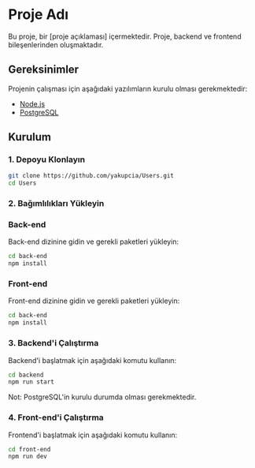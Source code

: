 # Proje Adı

Bu proje, bir [proje açıklaması] içermektedir. Proje, backend ve frontend bileşenlerinden oluşmaktadır.

## Gereksinimler

Projenin çalışması için aşağıdaki yazılımların kurulu olması gerekmektedir:

- [Node.js](https://nodejs.org/en/) 
- [PostgreSQL](https://www.postgresql.org/download/)

## Kurulum

### 1. Depoyu Klonlayın

```bash
git clone https://github.com/yakupcia/Users.git
cd Users
```
### 2. Bağımlılıkları Yükleyin

### Back-end

Back-end dizinine gidin ve gerekli paketleri yükleyin:

```bash
cd back-end
npm install
```

### Front-end

Front-end dizinine gidin ve gerekli paketleri yükleyin:

```bash
cd back-end
npm install
```

### 3. Backend'i Çalıştırma

Backend'i başlatmak için aşağıdaki komutu kullanın:

```bash
cd backend
npm run start
```
Not: PostgreSQL'in kurulu durumda olması gerekmektedir.

### 4. Front-end'i Çalıştırma

Frontend'i başlatmak için aşağıdaki komutu kullanın:

```bash
cd front-end
npm run dev
```








